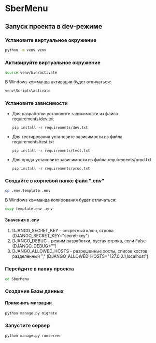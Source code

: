 # SberMenu

## Запуск проекта в dev-режиме

### Установите виртуальное окружение

 ```bash
python -m venv venv
```

### Активируйте виртуальное окружение

```bash
source venv/bin/activate
```
В Windows комманда активации будет отличаться:
```bat
venv\Scripts\activate
```

### Установите зависимости

* Для разработки установите зависимости из файла requirements/dev.txt
    ```shell
    pip install -r requirements/dev.txt
    ```

* Для тестирования установите зависимости из файла requirements/test.txt
    ```shell
    pip install -r requirements/test.txt
    ```
* Для прода установите зависимости из файла requirements/prod.txt
    ```shell
    pip install -r requirements/prod.txt
    ```

### Создайте в корневой папке файл ".env"

```bash
cp .env.template .env
```

В Windows комманда копирования будет отличаться:

```bat
copy template.env .env
```

#### Значения в .env

1. DJANGO_SECRET_KEY - секретный ключ, строка (DJANGO_SECRET_KEY="secret-key")
2. DJANGO_DEBUG - режим разработки, пустая строка, если False (DJANGO_DEBUG="")
3. DJANGO_ALLOWED_HOSTS - разрешенные хосты, список хостов разделённый "," (DJANGO_ALLOWED_HOSTS="127.0.0.1,localhost")

### Перейдите в папку проекта

```bash
cd SberMenu
```

### Создание Базы данных

#### Применить миграции

```bash
python manage.py migrate
```

### Запустите сервер

```bash
python manage.py runserver
```